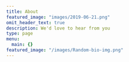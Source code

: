 ```yaml
---
title: About
featured_image: "images/2019-06-21.png"
omit_header_text: true
description: We'd love to hear from you
type: page
menu:
  main: {}
featured_image: "/images/Random-bio-img.png"
---
```


